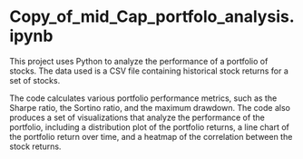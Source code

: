 # Copy_of_mid_Cap_portfolo_analysis.ipynb
This project uses Python to analyze the performance of a portfolio of stocks. The data used is a CSV file containing historical stock returns for a set of stocks.

The code calculates various portfolio performance metrics, such as the Sharpe ratio, the Sortino ratio, and the maximum drawdown. The code also produces a set of visualizations that analyze the performance of the portfolio, including a distribution plot of the portfolio returns, a line chart of the portfolio return over time, and a heatmap of the correlation between the stock returns.
